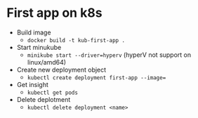 # First app on k8s
- Build image
  - ```docker build -t kub-first-app .```
- Start minukube
  - ```minikube start --driver=hyperv``` (hyperV not support on linux/amd64)
- Create new deployment object
  - ```kubectl create deployment first-app --image=```
- Get insight
  - ```kubectl get pods```
- Delete deplotment
  - ```kubectl delete deployment <name>```